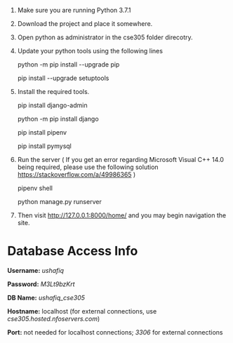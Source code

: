 1. Make sure you are running Python 3.7.1



2. Download the project and place it somewhere.

3. Open python as administrator in the cse305 folder direcotry.

2. Update your python tools using the following lines

	python -m pip install --upgrade pip
  
	pip install --upgrade setuptools



3. Install the required tools.

	pip install django-admin
  
	python -m pip install django
  
	pip install pipenv
  
	pip install pymysql
  

4. Run the server ( If you get an error regarding Microsoft Visual C++ 14.0 being required, please use the following solution https://stackoverflow.com/a/49986365 )

	pipenv shell
  
	python manage.py runserver



5. Then visit http://127.0.0.1:8000/home/ and you may begin navigation the site.




# Database Access Info

**Username:** *ushafiq*

**Password:** *M3Lt9bzKrt*

**DB Name:** *ushafiq_cse305*

**Hostname:** localhost (for external connections, use *cse305.hosted.nfoservers.com*)

**Port:** not needed for localhost connections; *3306* for external connections
